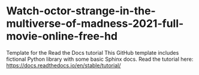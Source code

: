 # Watch-octor-strange-in-the-multiverse-of-madness-2021-full-movie-online-free-hd
Template for the Read the Docs tutorial This GitHub template includes fictional Python library with some basic Sphinx docs.  Read the tutorial here:  https://docs.readthedocs.io/en/stable/tutorial/
